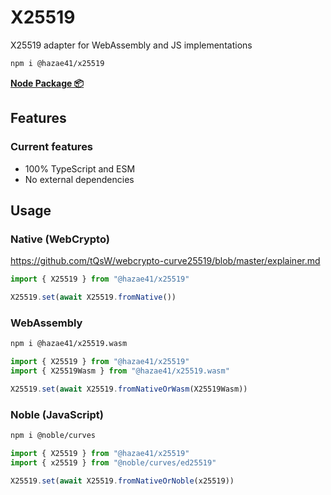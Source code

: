 # X25519

X25519 adapter for WebAssembly and JS implementations

```bash
npm i @hazae41/x25519
```

[**Node Package 📦**](https://www.npmjs.com/package/@hazae41/x25519)

## Features

### Current features
- 100% TypeScript and ESM
- No external dependencies

## Usage

### Native (WebCrypto)

https://github.com/tQsW/webcrypto-curve25519/blob/master/explainer.md

```typescript
import { X25519 } from "@hazae41/x25519"

X25519.set(await X25519.fromNative())
```

### WebAssembly

```bash
npm i @hazae41/x25519.wasm
```

```typescript
import { X25519 } from "@hazae41/x25519"
import { X25519Wasm } from "@hazae41/x25519.wasm"

X25519.set(await X25519.fromNativeOrWasm(X25519Wasm))
```

### Noble (JavaScript)

```bash
npm i @noble/curves
```

```typescript
import { X25519 } from "@hazae41/x25519"
import { x25519 } from "@noble/curves/ed25519"

X25519.set(await X25519.fromNativeOrNoble(x25519))
```
